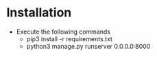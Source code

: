 # Installation

- Execute the following commands
    - pip3 install -r requirements.txt
    - python3 manage.py runserver 0.0.0.0:8000